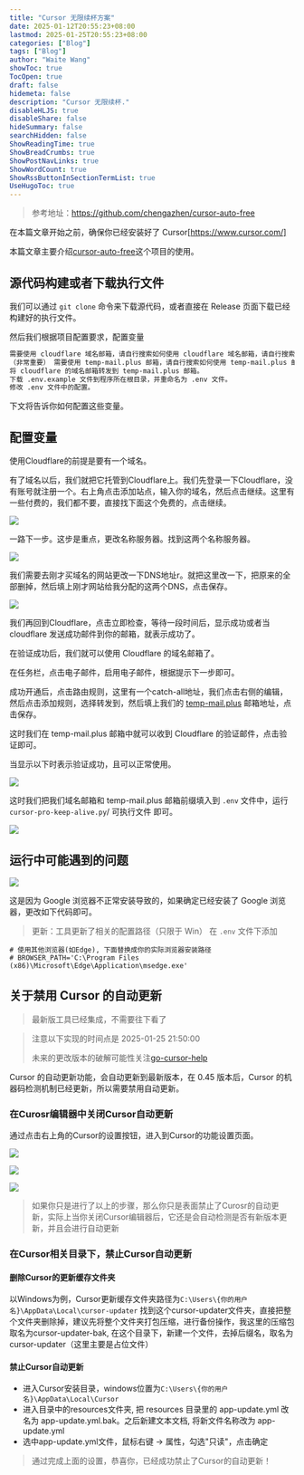 ```yaml
---
title: "Cursor 无限续杯方案"
date: 2025-01-12T20:55:23+08:00
lastmod: 2025-01-25T20:55:23+08:00
categories: ["Blog"]
tags: ["Blog"]
author: "Waite Wang"
showToc: true
TocOpen: true
draft: false
hidemeta: false
description: "Cursor 无限续杯."
disableHLJS: true
disableShare: false
hideSummary: false
searchHidden: false
ShowReadingTime: true
ShowBreadCrumbs: true
ShowPostNavLinks: true
ShowWordCount: true
ShowRssButtonInSectionTermList: true
UseHugoToc: true
---
```


> 参考地址：<https://github.com/chengazhen/cursor-auto-free>

在本篇文章开始之前，确保你已经安装好了 Cursor[https://www.cursor.com/]

本篇文章主要介绍[cursor-auto-free](https://github.com/chengazhen/cursor-auto-free)这个项目的使用。

## 源代码构建或者下载执行文件

我们可以通过 `git clone` 命令来下载源代码，或者直接在 Release 页面下载已经构建好的执行文件。

然后我们根据项目配置要求，配置变量

```bash
需要使用 cloudflare 域名邮箱，请自行搜索如何使用 cloudflare 域名邮箱，请自行搜索如何使用。
（非常重要） 需要使用 temp-mail.plus 邮箱，请自行搜索如何使用 temp-mail.plus 邮箱。
将 cloudflare 的域名邮箱转发到 temp-mail.plus 邮箱。
下载 .env.example 文件到程序所在根目录，并重命名为 .env 文件。
修改 .env 文件中的配置。
```

下文将告诉你如何配置这些变量。

## 配置变量

使用Cloudflare的前提是要有一个域名。

有了域名以后，我们就把它托管到Cloudflare上。我们先登录一下Cloudflare，没有账号就注册一个。右上角点击添加站点，输入你的域名，然后点击继续。这里有一些付费的，我们都不要，直接找下面这个免费的，点击继续。

![](https://qiniu.waite.wang/202501122103640.png)

一路下一步。这步是重点，更改名称服务器。找到这两个名称服务器。

![](https://qiniu.waite.wang/202501122104630.png)

我们需要去刚才买域名的网站更改一下DNS地址r。就把这里改一下，把原来的全部删掉，然后填上刚才网站给我分配的这两个DNS，点击保存。

![](https://qiniu.waite.wang/202501122105730.png)

我们再回到Cloudflare，点击立即检查，等待一段时间后，显示成功或者当cloudflare 发送成功邮件到你的邮箱，就表示成功了。

在验证成功后，我们就可以使用 Cloudflare 的域名邮箱了。

在任务栏，点击电子邮件，启用电子邮件，根据提示下一步即可。

成功开通后，点击路由规则，这里有一个catch-all地址，我们点击右侧的编辑，然后点击添加规则，选择转发到，然后填上我们的 [temp-mail.plus](https://tempmail.plus/zh/) 邮箱地址，点击保存。

这时我们在 temp-mail.plus 邮箱中就可以收到 Cloudflare 的验证邮件，点击验证即可。

当显示以下时表示验证成功，且可以正常使用。

![](https://qiniu.waite.wang/202501122114363.png)

这时我们把我们域名邮箱和 temp-mail.plus 邮箱前缀填入到 `.env` 文件中，运行 `cursor-pro-keep-alive.py`/ 可执行文件 即可。

![](https://qiniu.waite.wang/202501122116314.png)

## 运行中可能遇到的问题

![](https://qiniu.waite.wang/202501122118375.png)

这是因为 Google 浏览器不正常安装导致的，如果确定已经安装了 Google 浏览器，更改如下代码即可。

> 更新：工具更新了相关的配置路径（只限于 Win）
> 在 `.env` 文件下添加

```
# 使用其他浏览器(如Edge), 下面替换成你的实际浏览器安装路径
# BROWSER_PATH='C:\Program Files (x86)\Microsoft\Edge\Application\msedge.exe'
```
## 关于禁用 Cursor 的自动更新

> 最新版工具已经集成，不需要往下看了


> 注意以下实现的时间点是 2025-01-25 21:50:00
>
> 未来的更改版本的破解可能性关注[go-cursor-help](https://github.com/yuaotian/go-cursor-help)

Cursor 的自动更新功能，会自动更新到最新版本，在 0.45 版本后，Cursor 的机器码检测机制已经更新，所以需要禁用自动更新。

### 在Curosr编辑器中关闭Cursor自动更新

通过点击右上角的Cursor的设置按钮，进入到Cursor的功能设置页面。

![](https://qiniu.waite.wang/202501252148161.png)

![](https://qiniu.waite.wang/202501252148299.png)

![](https://qiniu.waite.wang/202501252149876.png)

> 如果你只是进行了以上的步骤，那么你只是表面禁止了Curosr的自动更新，实际上当你关闭Cursor编辑器后，它还是会自动检测是否有新版本更新，并且会进行自动更新

### 在Cursor相关目录下，禁止Cursor自动更新

#### 删除Cursor的更新缓存文件夹

以Windows为例，Cursor更新缓存文件夹路径为`C:\Users\{你的用户名}\AppData\Local\cursor-updater`
找到这个cursor-updater文件夹，直接把整个文件夹删除掉，建议先将整个文件夹打包压缩，进行备份操作，我这里的压缩包取名为cursor-updater-bak, 在这个目录下，新建一个文件，去掉后缀名，取名为cursor-updater（这里主要是占位文件）

#### 禁止Cursor自动更新

- 进入Cursor安装目录，windows位置为`C:\Users\{你的用户名}\AppData\Local\Cursor`
- 进入目录中的resources文件夹, 把 resources 目录里的 app-update.yml 改名为 app-update.yml.bak。之后新建文本文档, 将新文件名称改为 app-update.yml
- 选中app-update.yml文件，鼠标右键 -> 属性，勾选"只读"，点击确定

> 通过完成上面的设置，恭喜你，已经成功禁止了Cursor的自动更新！
